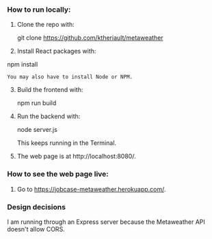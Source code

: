 ### How to run locally:

1. Clone the repo with:

    git clone https://github.com/ktheriault/metaweather

2. Install React packages with:

npm install

    You may also have to install Node or NPM.

3. Build the frontend with:

    npm run build

4. Run the backend with:

    node server.js

    This keeps running in the Terminal.

5. The web page is at http://localhost:8080/.

### How to see the web page live:

1. Go to https://jobcase-metaweather.herokuapp.com/.

### Design decisions

I am running through an Express server because the Metaweather API doesn't allow CORS.
